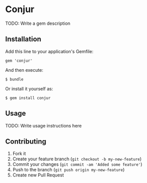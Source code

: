 # Conjur

TODO: Write a gem description

## Installation

Add this line to your application's Gemfile:

    gem 'conjur'

And then execute:

    $ bundle

Or install it yourself as:

    $ gem install conjur

## Usage

TODO: Write usage instructions here

## Contributing

1. Fork it
2. Create your feature branch (`git checkout -b my-new-feature`)
3. Commit your changes (`git commit -am 'Added some feature'`)
4. Push to the branch (`git push origin my-new-feature`)
5. Create new Pull Request

